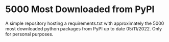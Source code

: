 # 5000 Most Downloaded from PyPI

A simple repository hosting a requirements.txt with approximately the 5000 most downloaded python packages from PyPI up to date 05/11/2022. Only for personal purposes.

